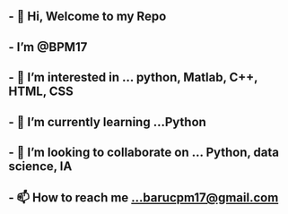 ## - 👋 Hi, Welcome to my Repo
## - I’m @BPM17
## - 👀 I’m interested in ... python, Matlab, C++, HTML, CSS
## - 🌱 I’m currently learning ...Python
## - 💞️ I’m looking to collaborate on ... Python, data science, IA
## - 📫 How to reach me ...barucpm17@gmail.com

<!---
BPM17/BPM17 is a ✨ special ✨ repository because its `README.md` (this file) appears on your GitHub profile.
You can click the Preview link to take a look at your changes.
--->
